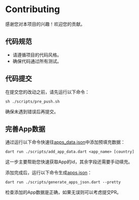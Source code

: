 # Contributing

感谢您对本项目的兴趣！欢迎您的贡献。

## 代码规范

- 请遵循项目的代码风格。
- 确保代码通过所有测试。

## 代码提交

在提交您的改动之前，请先运行以下命令：

```shell
sh ./scripts/pre_push.sh
```

确保未遇到错误后再提交。

## 完善App数据

通过运行以下命令快速往[apps_data.json](./apps_data.json)中添加预填充数据：

```shell
dart run ./scripts/add_app_data.dart <app_name> [country]
```

这一步主要帮助您快速获取App的id，其余字段还需要手动填充。

添加完成后，运行以下命令生成[apps.json](./web/apps.json)：

```shell
dart run ./scripts/generate_apps_json.dart --pretty
```

检查添加的App数据是正确，如果无误则可以考虑提交PR。
